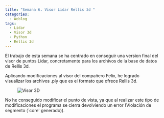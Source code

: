 ```yaml
---
title: "Semana 6. Visor Lidar Rellis 3d "
categories:
  - Weblog
tags:
  - Lidar
  - Visor 3d
  - Python
  - Rellis 3d
---
```


El trabajo de esta semana se ha centrado en conseguir una version final del visor de puntos Lidar, concretamente para los archivos de la base de datos de Rellis 3d.

Aplicando modificaciones al visor del compañero Felix, he logrado visualizar los archivos .ply que es el formato que ofrece Rellis 3d.


<figure class="align-center" style="max-width: 100%">
  <img src="{{ site.url }}{{ site.baseurl }}/docs/assets/videos/visorLidar.gif" alt="Visor 3D">
</figure>


No he conseguido modificar el punto de vista, ya que al realizar este tipo de modificaciones el programa se cierra devolviendo un error (Violación de segmento (`core' generado)).
